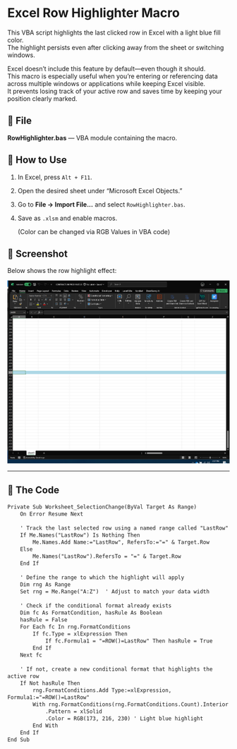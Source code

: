 # Excel Row Highlighter Macro

This VBA script highlights the last clicked row in Excel with a light blue fill color.  
The highlight persists even after clicking away from the sheet or switching windows.

Excel doesn’t include this feature by default—even though it should.  
This macro is especially useful when you’re entering or referencing data across multiple windows or applications while keeping Excel visible.  
It prevents losing track of your active row and saves time by keeping your position clearly marked.

## 📄 File
**RowHighlighter.bas** — VBA module containing the macro.

## 🧠 How to Use
1. In Excel, press `Alt + F11`.
2. Open the desired sheet under “Microsoft Excel Objects.”
3. Go to **File → Import File...** and select `RowHighlighter.bas`.
4. Save as `.xlsm` and enable macros.

   (Color can be changed via RGB Values in VBA code)

## 📸 Screenshot
Below shows the row highlight effect:

![Example Highlight](screenshot.PNG)

---
## 🧩 The Code
```vba
Private Sub Worksheet_SelectionChange(ByVal Target As Range)
    On Error Resume Next

    ' Track the last selected row using a named range called "LastRow"
    If Me.Names("LastRow") Is Nothing Then
        Me.Names.Add Name:="LastRow", RefersTo:="=" & Target.Row
    Else
        Me.Names("LastRow").RefersTo = "=" & Target.Row
    End If

    ' Define the range to which the highlight will apply
    Dim rng As Range
    Set rng = Me.Range("A:Z")  ' Adjust to match your data width

    ' Check if the conditional format already exists
    Dim fc As FormatCondition, hasRule As Boolean
    hasRule = False
    For Each fc In rng.FormatConditions
        If fc.Type = xlExpression Then
            If fc.Formula1 = "=ROW()=LastRow" Then hasRule = True
        End If
    Next fc

    ' If not, create a new conditional format that highlights the active row
    If Not hasRule Then
        rng.FormatConditions.Add Type:=xlExpression, Formula1:="=ROW()=LastRow"
        With rng.FormatConditions(rng.FormatConditions.Count).Interior
            .Pattern = xlSolid
            .Color = RGB(173, 216, 230) ' Light blue highlight
        End With
    End If
End Sub
